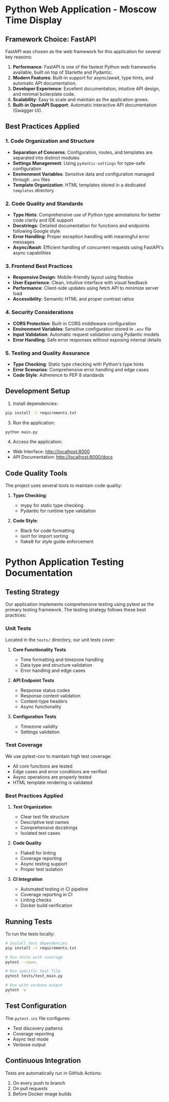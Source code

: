 # Python Web Application - Moscow Time Display

## Framework Choice: FastAPI

FastAPI was chosen as the web framework for this application for several key reasons:

1. **Performance**: FastAPI is one of the fastest Python web frameworks available, built on top of Starlette and Pydantic.
2. **Modern Features**: Built-in support for async/await, type hints, and automatic API documentation.
3. **Developer Experience**: Excellent documentation, intuitive API design, and minimal boilerplate code.
4. **Scalability**: Easy to scale and maintain as the application grows.
5. **Built-in OpenAPI Support**: Automatic interactive API documentation (Swagger UI).

## Best Practices Applied

### 1. Code Organization and Structure

- **Separation of Concerns**: Configuration, routes, and templates are separated into distinct modules
- **Settings Management**: Using `pydantic-settings` for type-safe configuration
- **Environment Variables**: Sensitive data and configuration managed through `.env` files
- **Template Organization**: HTML templates stored in a dedicated `templates` directory

### 2. Code Quality and Standards

- **Type Hints**: Comprehensive use of Python type annotations for better code clarity and IDE support
- **Docstrings**: Detailed documentation for functions and endpoints following Google style
- **Error Handling**: Proper exception handling with meaningful error messages
- **Async/Await**: Efficient handling of concurrent requests using FastAPI's async capabilities

### 3. Frontend Best Practices

- **Responsive Design**: Mobile-friendly layout using flexbox
- **User Experience**: Clean, intuitive interface with visual feedback
- **Performance**: Client-side updates using fetch API to minimize server load
- **Accessibility**: Semantic HTML and proper contrast ratios

### 4. Security Considerations

- **CORS Protection**: Built-in CORS middleware configuration
- **Environment Variables**: Sensitive configuration stored in `.env` file
- **Input Validation**: Automatic request validation using Pydantic models
- **Error Handling**: Safe error responses without exposing internal details

### 5. Testing and Quality Assurance

- **Type Checking**: Static type checking with Python's type hints
- **Error Scenarios**: Comprehensive error handling and edge cases
- **Code Style**: Adherence to PEP 8 standards

## Development Setup

1. Install dependencies:

```bash
pip install -r requirements.txt
```

3. Run the application:

```bash
python main.py
```

4. Access the application:

- Web Interface: <http://localhost:8000>
- API Documentation: <http://localhost:8000/docs>

## Code Quality Tools

The project uses several tools to maintain code quality:

1. **Type Checking**:
   - mypy for static type checking
   - Pydantic for runtime type validation

2. **Code Style**:
   - Black for code formatting
   - isort for import sorting
   - flake8 for style guide enforcement

# Python Application Testing Documentation

## Testing Strategy

Our application implements comprehensive testing using pytest as the primary testing framework. The testing strategy follows these best practices:

### Unit Tests
Located in the `tests/` directory, our unit tests cover:

1. **Core Functionality Tests**
   - Time formatting and timezone handling
   - Data type and structure validation
   - Error handling and edge cases

2. **API Endpoint Tests**
   - Response status codes
   - Response content validation
   - Content-type headers
   - Async functionality

3. **Configuration Tests**
   - Timezone validity
   - Settings validation

### Test Coverage
We use pytest-cov to maintain high test coverage:
- All core functions are tested
- Edge cases and error conditions are verified
- Async operations are properly tested
- HTML template rendering is validated

### Best Practices Applied
1. **Test Organization**
   - Clear test file structure
   - Descriptive test names
   - Comprehensive docstrings
   - Isolated test cases

2. **Code Quality**
   - Flake8 for linting
   - Coverage reporting
   - Async testing support
   - Proper test isolation

3. **CI Integration**
   - Automated testing in CI pipeline
   - Coverage reporting in CI
   - Linting checks
   - Docker build verification

## Running Tests

To run the tests locally:

```bash
# Install test dependencies
pip install -r requirements.txt

# Run tests with coverage
pytest --cov=.

# Run specific test file
pytest tests/test_main.py

# Run with verbose output
pytest -v
```

## Test Configuration

The `pytest.ini` file configures:
- Test discovery patterns
- Coverage reporting
- Async test mode
- Verbose output

## Continuous Integration

Tests are automatically run in GitHub Actions:
1. On every push to branch
2. On pull requests
3. Before Docker image builds
